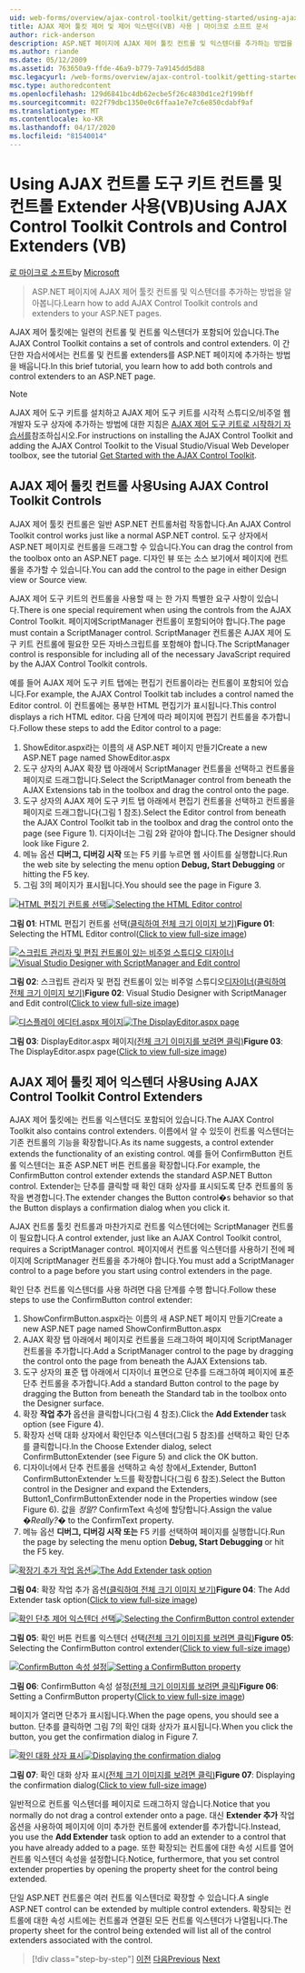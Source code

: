 ```yaml
---
uid: web-forms/overview/ajax-control-toolkit/getting-started/using-ajax-control-toolkit-controls-and-control-extenders-vb
title: AJAX 제어 툴킷 제어 및 제어 익스텐더(VB) 사용 | 마이크로 소프트 문서
author: rick-anderson
description: ASP.NET 페이지에 AJAX 제어 툴킷 컨트롤 및 익스텐더를 추가하는 방법을 알아봅니다.
ms.author: riande
ms.date: 05/12/2009
ms.assetid: 763650a9-ffde-46a9-b779-7a9145dd5d88
msc.legacyurl: /web-forms/overview/ajax-control-toolkit/getting-started/using-ajax-control-toolkit-controls-and-control-extenders-vb
msc.type: authoredcontent
ms.openlocfilehash: 129d6841bc4db62ecbe5f26c4830d1ce2f199bff
ms.sourcegitcommit: 022f79dbc1350e0c6ffaa1e7e7c6e850cdabf9af
ms.translationtype: MT
ms.contentlocale: ko-KR
ms.lasthandoff: 04/17/2020
ms.locfileid: "81540014"
---
```

# <a name="using-ajax-control-toolkit-controls-and-control-extenders-vb"></a><span data-ttu-id="91106-103">Using AJAX 컨트롤 도구 키트 컨트롤 및 컨트롤 Extender 사용(VB)</span><span class="sxs-lookup"><span data-stu-id="91106-103">Using AJAX Control Toolkit Controls and Control Extenders (VB)</span></span>

<span data-ttu-id="91106-104">[로 마이크로 소프트](https://github.com/microsoft)</span><span class="sxs-lookup"><span data-stu-id="91106-104">by [Microsoft](https://github.com/microsoft)</span></span>

> <span data-ttu-id="91106-105">ASP.NET 페이지에 AJAX 제어 툴킷 컨트롤 및 익스텐더를 추가하는 방법을 알아봅니다.</span><span class="sxs-lookup"><span data-stu-id="91106-105">Learn how to add AJAX Control Toolkit controls and extenders to your ASP.NET pages.</span></span>

<span data-ttu-id="91106-106">AJAX 제어 툴킷에는 일련의 컨트롤 및 컨트롤 익스텐더가 포함되어 있습니다.</span><span class="sxs-lookup"><span data-stu-id="91106-106">The AJAX Control Toolkit contains a set of controls and control extenders.</span></span> <span data-ttu-id="91106-107">이 간단한 자습서에서는 컨트롤 및 컨트롤 extenders를 ASP.NET 페이지에 추가하는 방법을 배웁니다.</span><span class="sxs-lookup"><span data-stu-id="91106-107">In this brief tutorial, you learn how to add both controls and control extenders to an ASP.NET page.</span></span>

> [!NOTE] 
> 
> <span data-ttu-id="91106-108">AJAX 제어 도구 키트를 설치하고 AJAX 제어 도구 키트를 시각적 스튜디오/비주얼 웹 개발자 도구 상자에 추가하는 방법에 대한 지침은 [AJAX 제어 도구 키트로 시작하기 자습서를](get-started-with-the-ajax-control-toolkit-vb.md)참조하십시오.</span><span class="sxs-lookup"><span data-stu-id="91106-108">For instructions on installing the AJAX Control Toolkit and adding the AJAX Control Toolkit to the Visual Studio/Visual Web Developer toolbox, see the tutorial [Get Started with the AJAX Control Toolkit](get-started-with-the-ajax-control-toolkit-vb.md).</span></span>

## <a name="using-ajax-control-toolkit-controls"></a><span data-ttu-id="91106-109">AJAX 제어 툴킷 컨트롤 사용</span><span class="sxs-lookup"><span data-stu-id="91106-109">Using AJAX Control Toolkit Controls</span></span>

<span data-ttu-id="91106-110">AJAX 제어 툴킷 컨트롤은 일반 ASP.NET 컨트롤처럼 작동합니다.</span><span class="sxs-lookup"><span data-stu-id="91106-110">An AJAX Control Toolkit control works just like a normal ASP.NET control.</span></span> <span data-ttu-id="91106-111">도구 상자에서 ASP.NET 페이지로 컨트롤을 드래그할 수 있습니다.</span><span class="sxs-lookup"><span data-stu-id="91106-111">You can drag the control from the toolbox onto an ASP.NET page.</span></span> <span data-ttu-id="91106-112">디자인 뷰 또는 소스 보기에서 페이지에 컨트롤을 추가할 수 있습니다.</span><span class="sxs-lookup"><span data-stu-id="91106-112">You can add the control to the page in either Design view or Source view.</span></span>

<span data-ttu-id="91106-113">AJAX 제어 도구 키트의 컨트롤을 사용할 때 는 한 가지 특별한 요구 사항이 있습니다.</span><span class="sxs-lookup"><span data-stu-id="91106-113">There is one special requirement when using the controls from the AJAX Control Toolkit.</span></span> <span data-ttu-id="91106-114">페이지에ScriptManager 컨트롤이 포함되어야 합니다.</span><span class="sxs-lookup"><span data-stu-id="91106-114">The page must contain a ScriptManager control.</span></span> <span data-ttu-id="91106-115">ScriptManager 컨트롤은 AJAX 제어 도구 키트 컨트롤에 필요한 모든 자바스크립트를 포함해야 합니다.</span><span class="sxs-lookup"><span data-stu-id="91106-115">The ScriptManager control is responsible for including all of the necessary JavaScript required by the AJAX Control Toolkit controls.</span></span>

<span data-ttu-id="91106-116">예를 들어 AJAX 제어 도구 키트 탭에는 편집기 컨트롤이라는 컨트롤이 포함되어 있습니다.</span><span class="sxs-lookup"><span data-stu-id="91106-116">For example, the AJAX Control Toolkit tab includes a control named the Editor control.</span></span> <span data-ttu-id="91106-117">이 컨트롤에는 풍부한 HTML 편집기가 표시됩니다.</span><span class="sxs-lookup"><span data-stu-id="91106-117">This control displays a rich HTML editor.</span></span> <span data-ttu-id="91106-118">다음 단계에 따라 페이지에 편집기 컨트롤을 추가합니다.</span><span class="sxs-lookup"><span data-stu-id="91106-118">Follow these steps to add the Editor control to a page:</span></span>

1. <span data-ttu-id="91106-119">ShowEditor.aspx라는 이름의 새 ASP.NET 페이지 만들기</span><span class="sxs-lookup"><span data-stu-id="91106-119">Create a new ASP.NET page named ShowEditor.aspx</span></span>
2. <span data-ttu-id="91106-120">도구 상자의 AJAX 확장 탭 아래에서 ScriptManager 컨트롤을 선택하고 컨트롤을 페이지로 드래그합니다.</span><span class="sxs-lookup"><span data-stu-id="91106-120">Select the ScriptManager control from beneath the AJAX Extensions tab in the toolbox and drag the control onto the page.</span></span>
3. <span data-ttu-id="91106-121">도구 상자의 AJAX 제어 도구 키트 탭 아래에서 편집기 컨트롤을 선택하고 컨트롤을 페이지로 드래그합니다(그림 1 참조).</span><span class="sxs-lookup"><span data-stu-id="91106-121">Select the Editor control from beneath the AJAX Control Toolkit tab in the toolbox and drag the control onto the page (see Figure 1).</span></span> <span data-ttu-id="91106-122">디자이너는 그림 2와 같아야 합니다.</span><span class="sxs-lookup"><span data-stu-id="91106-122">The Designer should look like Figure 2.</span></span>
4. <span data-ttu-id="91106-123">메뉴 옵션 **디버그, 디버깅 시작** 또는 F5 키를 누르면 웹 사이트를 실행합니다.</span><span class="sxs-lookup"><span data-stu-id="91106-123">Run the web site by selecting the menu option **Debug, Start Debugging** or hitting the F5 key.</span></span>
5. <span data-ttu-id="91106-124">그림 3의 페이지가 표시됩니다.</span><span class="sxs-lookup"><span data-stu-id="91106-124">You should see the page in Figure 3.</span></span>

<span data-ttu-id="91106-125">[![HTML 편집기 컨트롤 선택](using-ajax-control-toolkit-controls-and-control-extenders-vb/_static/image1.jpg)](using-ajax-control-toolkit-controls-and-control-extenders-vb/_static/image1.png)</span><span class="sxs-lookup"><span data-stu-id="91106-125">[![Selecting the HTML Editor control](using-ajax-control-toolkit-controls-and-control-extenders-vb/_static/image1.jpg)](using-ajax-control-toolkit-controls-and-control-extenders-vb/_static/image1.png)</span></span>

<span data-ttu-id="91106-126">**그림 01**: HTML 편집기 컨트롤 선택[(클릭하여 전체 크기 이미지 보기)](using-ajax-control-toolkit-controls-and-control-extenders-vb/_static/image2.png)</span><span class="sxs-lookup"><span data-stu-id="91106-126">**Figure 01**: Selecting the HTML Editor control([Click to view full-size image](using-ajax-control-toolkit-controls-and-control-extenders-vb/_static/image2.png))</span></span>

<span data-ttu-id="91106-127">[![스크립트 관리자 및 편집 컨트롤이 있는 비주얼 스튜디오 디자이너](using-ajax-control-toolkit-controls-and-control-extenders-vb/_static/image2.jpg)](using-ajax-control-toolkit-controls-and-control-extenders-vb/_static/image3.png)</span><span class="sxs-lookup"><span data-stu-id="91106-127">[![Visual Studio Designer with ScriptManager and Edit control](using-ajax-control-toolkit-controls-and-control-extenders-vb/_static/image2.jpg)](using-ajax-control-toolkit-controls-and-control-extenders-vb/_static/image3.png)</span></span>

<span data-ttu-id="91106-128">**그림 02**: 스크립트 관리자 및 편집 컨트롤이 있는 비주얼 스튜디오[디자이너(클릭하여 전체 크기 이미지 보기)](using-ajax-control-toolkit-controls-and-control-extenders-vb/_static/image4.png)</span><span class="sxs-lookup"><span data-stu-id="91106-128">**Figure 02**: Visual Studio Designer with ScriptManager and Edit control([Click to view full-size image](using-ajax-control-toolkit-controls-and-control-extenders-vb/_static/image4.png))</span></span>

<span data-ttu-id="91106-129">[![디스플레이 에디터.aspx 페이지](using-ajax-control-toolkit-controls-and-control-extenders-vb/_static/image3.jpg)](using-ajax-control-toolkit-controls-and-control-extenders-vb/_static/image5.png)</span><span class="sxs-lookup"><span data-stu-id="91106-129">[![The DisplayEditor.aspx page](using-ajax-control-toolkit-controls-and-control-extenders-vb/_static/image3.jpg)](using-ajax-control-toolkit-controls-and-control-extenders-vb/_static/image5.png)</span></span>

<span data-ttu-id="91106-130">**그림 03**: DisplayEditor.aspx 페이지[(전체 크기 이미지를 보려면 클릭)](using-ajax-control-toolkit-controls-and-control-extenders-vb/_static/image6.png)</span><span class="sxs-lookup"><span data-stu-id="91106-130">**Figure 03**: The DisplayEditor.aspx page([Click to view full-size image](using-ajax-control-toolkit-controls-and-control-extenders-vb/_static/image6.png))</span></span>

## <a name="using-ajax-control-toolkit-control-extenders"></a><span data-ttu-id="91106-131">AJAX 제어 툴킷 제어 익스텐더 사용</span><span class="sxs-lookup"><span data-stu-id="91106-131">Using AJAX Control Toolkit Control Extenders</span></span>

<span data-ttu-id="91106-132">AJAX 제어 툴킷에는 컨트롤 익스텐더도 포함되어 있습니다.</span><span class="sxs-lookup"><span data-stu-id="91106-132">The AJAX Control Toolkit also contains control extenders.</span></span> <span data-ttu-id="91106-133">이름에서 알 수 있듯이 컨트롤 익스텐더는 기존 컨트롤의 기능을 확장합니다.</span><span class="sxs-lookup"><span data-stu-id="91106-133">As its name suggests, a control extender extends the functionality of an existing control.</span></span> <span data-ttu-id="91106-134">예를 들어 ConfirmButton 컨트롤 익스텐더는 표준 ASP.NET 버튼 컨트롤을 확장합니다.</span><span class="sxs-lookup"><span data-stu-id="91106-134">For example, the ConfirmButton control extender extends the standard ASP.NET Button control.</span></span> <span data-ttu-id="91106-135">Extender는 단추를 클릭할 때 확인 대화 상자를 표시되도록 단추 컨트롤의 동작을 변경합니다.</span><span class="sxs-lookup"><span data-stu-id="91106-135">The extender changes the Button control�s behavior so that the Button displays a confirmation dialog when you click it.</span></span>

<span data-ttu-id="91106-136">AJAX 컨트롤 툴킷 컨트롤과 마찬가지로 컨트롤 익스텐더에는 ScriptManager 컨트롤이 필요합니다.</span><span class="sxs-lookup"><span data-stu-id="91106-136">A control extender, just like an AJAX Control Toolkit control, requires a ScriptManager control.</span></span> <span data-ttu-id="91106-137">페이지에서 컨트롤 익스텐더를 사용하기 전에 페이지에 ScriptManager 컨트롤을 추가해야 합니다.</span><span class="sxs-lookup"><span data-stu-id="91106-137">You must add a ScriptManager control to a page before you start using control extenders in the page.</span></span>

<span data-ttu-id="91106-138">확인 단추 컨트롤 익스텐더를 사용 하려면 다음 단계를 수행 합니다.</span><span class="sxs-lookup"><span data-stu-id="91106-138">Follow these steps to use the ConfirmButton control extender:</span></span>

1. <span data-ttu-id="91106-139">ShowConfirmButton.aspx라는 이름의 새 ASP.NET 페이지 만들기</span><span class="sxs-lookup"><span data-stu-id="91106-139">Create a new ASP.NET page named ShowConfirmButton.aspx</span></span>
2. <span data-ttu-id="91106-140">AJAX 확장 탭 아래에서 페이지로 컨트롤을 드래그하여 페이지에 ScriptManager 컨트롤을 추가합니다.</span><span class="sxs-lookup"><span data-stu-id="91106-140">Add a ScriptManager control to the page by dragging the control onto the page from beneath the AJAX Extensions tab.</span></span>
3. <span data-ttu-id="91106-141">도구 상자의 표준 탭 아래에서 디자이너 표면으로 단추를 드래그하여 페이지에 표준 단추 컨트롤을 추가합니다.</span><span class="sxs-lookup"><span data-stu-id="91106-141">Add a standard Button control to the page by dragging the Button from beneath the Standard tab in the toolbox onto the Designer surface.</span></span>
4. <span data-ttu-id="91106-142">확장 **작업 추가** 옵션을 클릭합니다(그림 4 참조).</span><span class="sxs-lookup"><span data-stu-id="91106-142">Click the **Add Extender** task option (see Figure 4).</span></span>
5. <span data-ttu-id="91106-143">확장자 선택 대화 상자에서 확인단추 익스텐더(그림 5 참조)를 선택하고 확인 단추를 클릭합니다.</span><span class="sxs-lookup"><span data-stu-id="91106-143">In the Choose Extender dialog, select ConfirmButtonExtender (see Figure 5) and click the OK button.</span></span>
6. <span data-ttu-id="91106-144">디자이너에서 단추 컨트롤을 선택하고 속성 창에서\_Extender, Button1 ConfirmButtonExtender 노드를 확장합니다(그림 6 참조).</span><span class="sxs-lookup"><span data-stu-id="91106-144">Select the Button control in the Designer and expand the Extenders, Button1\_ConfirmButtonExtender node in the Properties window (see Figure 6).</span></span> <span data-ttu-id="91106-145">값을 *정말?* ConfirmText 속성에 할당합니다.</span><span class="sxs-lookup"><span data-stu-id="91106-145">Assign the value *�Really?�* to the ConfirmText property.</span></span>
7. <span data-ttu-id="91106-146">메뉴 옵션 **디버그, 디버깅 시작 또는** F5 키를 선택하여 페이지를 실행합니다.</span><span class="sxs-lookup"><span data-stu-id="91106-146">Run the page by selecting the menu option **Debug, Start Debugging** or hit the F5 key.</span></span>

<span data-ttu-id="91106-147">[![확장기 추가 작업 옵션](using-ajax-control-toolkit-controls-and-control-extenders-vb/_static/image4.jpg)](using-ajax-control-toolkit-controls-and-control-extenders-vb/_static/image7.png)</span><span class="sxs-lookup"><span data-stu-id="91106-147">[![The Add Extender task option](using-ajax-control-toolkit-controls-and-control-extenders-vb/_static/image4.jpg)](using-ajax-control-toolkit-controls-and-control-extenders-vb/_static/image7.png)</span></span>

<span data-ttu-id="91106-148">**그림 04**: 확장 작업 추가 옵션[(클릭하여 전체 크기 이미지 보기)](using-ajax-control-toolkit-controls-and-control-extenders-vb/_static/image8.png)</span><span class="sxs-lookup"><span data-stu-id="91106-148">**Figure 04**: The Add Extender task option([Click to view full-size image](using-ajax-control-toolkit-controls-and-control-extenders-vb/_static/image8.png))</span></span>

<span data-ttu-id="91106-149">[![확인 단추 제어 익스텐더 선택](using-ajax-control-toolkit-controls-and-control-extenders-vb/_static/image5.jpg)](using-ajax-control-toolkit-controls-and-control-extenders-vb/_static/image9.png)</span><span class="sxs-lookup"><span data-stu-id="91106-149">[![Selecting the ConfirmButton control extender](using-ajax-control-toolkit-controls-and-control-extenders-vb/_static/image5.jpg)](using-ajax-control-toolkit-controls-and-control-extenders-vb/_static/image9.png)</span></span>

<span data-ttu-id="91106-150">**그림 05**: 확인 버튼 컨트롤 익스텐더 선택[(전체 크기 이미지를 보려면 클릭)](using-ajax-control-toolkit-controls-and-control-extenders-vb/_static/image10.png)</span><span class="sxs-lookup"><span data-stu-id="91106-150">**Figure 05**: Selecting the ConfirmButton control extender([Click to view full-size image](using-ajax-control-toolkit-controls-and-control-extenders-vb/_static/image10.png))</span></span>

<span data-ttu-id="91106-151">[![ConfirmButton 속성 설정](using-ajax-control-toolkit-controls-and-control-extenders-vb/_static/image6.jpg)](using-ajax-control-toolkit-controls-and-control-extenders-vb/_static/image11.png)</span><span class="sxs-lookup"><span data-stu-id="91106-151">[![Setting a ConfirmButton property](using-ajax-control-toolkit-controls-and-control-extenders-vb/_static/image6.jpg)](using-ajax-control-toolkit-controls-and-control-extenders-vb/_static/image11.png)</span></span>

<span data-ttu-id="91106-152">**그림 06**: ConfirmButton 속성 설정[(전체 크기 이미지를 보려면 클릭)](using-ajax-control-toolkit-controls-and-control-extenders-vb/_static/image12.png)</span><span class="sxs-lookup"><span data-stu-id="91106-152">**Figure 06**: Setting a ConfirmButton property([Click to view full-size image](using-ajax-control-toolkit-controls-and-control-extenders-vb/_static/image12.png))</span></span>

<span data-ttu-id="91106-153">페이지가 열리면 단추가 표시됩니다.</span><span class="sxs-lookup"><span data-stu-id="91106-153">When the page opens, you should see a button.</span></span> <span data-ttu-id="91106-154">단추를 클릭하면 그림 7의 확인 대화 상자가 표시됩니다.</span><span class="sxs-lookup"><span data-stu-id="91106-154">When you click the button, you get the confirmation dialog in Figure 7.</span></span>

<span data-ttu-id="91106-155">[![확인 대화 상자 표시](using-ajax-control-toolkit-controls-and-control-extenders-vb/_static/image7.jpg)](using-ajax-control-toolkit-controls-and-control-extenders-vb/_static/image13.png)</span><span class="sxs-lookup"><span data-stu-id="91106-155">[![Displaying the confirmation dialog](using-ajax-control-toolkit-controls-and-control-extenders-vb/_static/image7.jpg)](using-ajax-control-toolkit-controls-and-control-extenders-vb/_static/image13.png)</span></span>

<span data-ttu-id="91106-156">**그림 07**: 확인 대화 상자 표시[(전체 크기 이미지를 보려면 클릭)](using-ajax-control-toolkit-controls-and-control-extenders-vb/_static/image14.png)</span><span class="sxs-lookup"><span data-stu-id="91106-156">**Figure 07**: Displaying the confirmation dialog([Click to view full-size image](using-ajax-control-toolkit-controls-and-control-extenders-vb/_static/image14.png))</span></span>

<span data-ttu-id="91106-157">일반적으로 컨트롤 익스텐더를 페이지로 드래그하지 않습니다.</span><span class="sxs-lookup"><span data-stu-id="91106-157">Notice that you normally do not drag a control extender onto a page.</span></span> <span data-ttu-id="91106-158">대신 **Extender 추가** 작업 옵션을 사용하여 페이지에 이미 추가한 컨트롤에 extender를 추가합니다.</span><span class="sxs-lookup"><span data-stu-id="91106-158">Instead, you use the **Add Extender** task option to add an extender to a control that you have already added to a page.</span></span> <span data-ttu-id="91106-159">또한 확장되는 컨트롤에 대한 속성 시트를 열어 컨트롤 익스텐더 속성을 설정합니다.</span><span class="sxs-lookup"><span data-stu-id="91106-159">Notice, furthermore, that you set control extender properties by opening the property sheet for the control being extended.</span></span>

<span data-ttu-id="91106-160">단일 ASP.NET 컨트롤은 여러 컨트롤 익스텐더로 확장할 수 있습니다.</span><span class="sxs-lookup"><span data-stu-id="91106-160">A single ASP.NET control can be extended by multiple control extenders.</span></span> <span data-ttu-id="91106-161">확장되는 컨트롤에 대한 속성 시트에는 컨트롤과 연결된 모든 컨트롤 익스텐더가 나열됩니다.</span><span class="sxs-lookup"><span data-stu-id="91106-161">The property sheet for the control being extended will list all of the control extenders associated with the control.</span></span>

> [!div class="step-by-step"]
> <span data-ttu-id="91106-162">[이전](get-started-with-the-ajax-control-toolkit-vb.md)
> [다음](creating-a-custom-ajax-control-toolkit-control-extender-vb.md)</span><span class="sxs-lookup"><span data-stu-id="91106-162">[Previous](get-started-with-the-ajax-control-toolkit-vb.md)
[Next](creating-a-custom-ajax-control-toolkit-control-extender-vb.md)</span></span>

